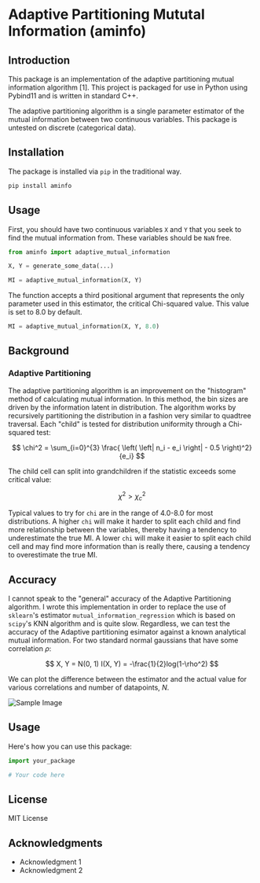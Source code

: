 # Adaptive Partitioning Mututal Information (aminfo)

## Introduction

This package is an implementation of the adaptive partitioning mutual information algorithm [1]. This project is packaged for use in Python using Pybind11 and is written in standard C++. 

The adaptive partitioning algorithm is a single parameter estimator of the mutual information between two continuous variables. This package is untested on discrete (categorical data).

## Installation

The package is installed via `pip` in the traditional way.

```bash
pip install aminfo
```

## Usage

First, you should have two continuous variables `X` and `Y` that you seek to find the mutual information from. These variables should be `NaN` free.
```python
from aminfo import adaptive_mutual_information

X, Y = generate_some_data(...)

MI = adaptive_mutual_information(X, Y)
```

The function accepts a third positional argument that represents the only parameter used in this estimator, the critical Chi-squared value. This value is set to 8.0 by default.

```python
MI = adaptive_mutual_information(X, Y, 8.0)
```

## Background
### Adaptive Partitioning
The adaptive partitioning algorithm is an improvement on the "histogram" method of calculating mutual information. In this method, the bin sizes are driven by the information latent in distribution. The algorithm works by recursively partitioning the distribution in a fashion very similar to quadtree traversal. Each "child" is tested for distribution uniformity through a Chi-squared test:

$$
\chi^2 = \sum_{i=0}^{3} \frac{ \left( \left| n_i - e_i \right| - 0.5 \right)^2}{e_i}
$$

The child cell can split into grandchildren if the statistic exceeds some critical value:

$$
\chi^2 > \chi^2_c
$$

Typical values to try for `chi` are in the range of 4.0-8.0 for most distributions. A higher `chi` will make it harder to split each child and find more relationship between the variables, thereby having a tendency to underestimate the true MI. A lower `chi` will make it easier to split each child cell and may find more information than is really there, causing a tendency to overestimate the true MI. 

## Accuracy

I cannot speak to the "general" accuracy of the Adaptive Partitioning algorithm. I wrote this implementation in order to replace the use of `sklearn`'s estimator `mutual_information_regression` which is based on `scipy`'s KNN algorithm and is quite slow. Regardless, we can test the accuracy of the Adaptive partitioning esimator against a known analytical mutual information. For two standard normal gaussians that have some correlation $\rho$:

$$
X, Y = N(0, 1)
I(X, Y) = -\frac{1}{2}log(1-\rho^2)
$$

We can plot the difference between the estimator and the actual value for various correlations and number of datapoints, $N$.

![Sample Image](img/sample_image.png)

## Usage

Here's how you can use this package:

```python
import your_package

# Your code here
```

## License

MIT License

## Acknowledgments

- Acknowledgment 1
- Acknowledgment 2
